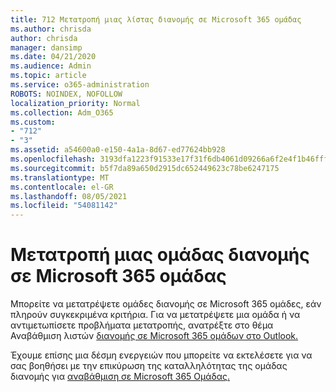 ```yaml
---
title: 712 Μετατροπή μιας λίστας διανομής σε Microsoft 365 ομάδας
ms.author: chrisda
author: chrisda
manager: dansimp
ms.date: 04/21/2020
ms.audience: Admin
ms.topic: article
ms.service: o365-administration
ROBOTS: NOINDEX, NOFOLLOW
localization_priority: Normal
ms.collection: Adm_O365
ms.custom:
- "712"
- "3"
ms.assetid: a54600a0-e150-4a1a-8d67-ed77624bb928
ms.openlocfilehash: 3193dfa1223f91533e17f31f6db4061d09266a6f2e4f1b46fffc40f8fb50fda1
ms.sourcegitcommit: b5f7da89a650d2915dc652449623c78be6247175
ms.translationtype: MT
ms.contentlocale: el-GR
ms.lasthandoff: 08/05/2021
ms.locfileid: "54081142"
---
```

# <a name="convert-a-distribution-group-to-a-microsoft-365-group"></a>Μετατροπή μιας ομάδας διανομής σε Microsoft 365 ομάδας

Μπορείτε να μετατρέψετε ομάδες διανομής σε Microsoft 365 ομάδες, εάν πληρούν συγκεκριμένα κριτήρια. Για να μετατρέψετε μια ομάδα ή να αντιμετωπίσετε προβλήματα μετατροπής, ανατρέξτε στο θέμα Αναβάθμιση λιστών [διανομής σε Microsoft 365 ομάδων στο Outlook.](https://docs.microsoft.com/microsoft-365/admin/manage/upgrade-distribution-lists)

Έχουμε επίσης μια δέσμη ενεργειών που μπορείτε να εκτελέσετε για να σας βοηθήσει με την επικύρωση της καταλληλότητας της ομάδας διανομής για [αναβάθμιση σε Microsoft 365 Ομάδας.](https://aka.ms/DLToM365Group)